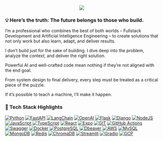 <h1 align=center>
  <img src="https://readme-typing-svg.herokuapp.com?font=Fira+Code&weight=500&pause=1000&color=306998&random=false&width=435&lines=Hi+there%2C+my+name+is+James+Lima+%F0%9F%91%8B">
</h1>

### 💡 Here’s the truth: The future belongs to those who build. 

I’m a professional who combines the best of both worlds – Fullstack Development and Artificial Intelligence Engineering – to create solutions that not only work but also learn, adapt, and deliver results. 

I don’t build just for the sake of building. I dive deep into the problem, analyze the context, and deliver the right solution. 

Powerful AI and well-crafted code mean nothing if they’re not aligned with the end goal. 

From system design to final delivery, every step must be treated as a critical piece of the puzzle. 

If it’s possible to teach a machine, I’ll make it happen.

### 🔧 Tech Stack Highlights
[![Python](https://img.shields.io/badge/-python-306998?logo=python&logoColor=white&style=for-the-badge&labelColor=101010)]()
[![FastAPI](https://img.shields.io/badge/-FastAPI-009688?logo=fastapi&logoColor=white&style=for-the-badge&labelColor=101010)]()
[![LangChain](https://img.shields.io/badge/-LangChain-000000?logo=openai&logoColor=white&style=for-the-badge&labelColor=101010)]()
[![OpenAI](https://img.shields.io/badge/-OpenAI-412991?logo=openai&logoColor=white&style=for-the-badge&labelColor=101010)]()
[![Flask](https://img.shields.io/badge/-flask-000000?logo=flask&logoColor=white&style=for-the-badge&labelColor=101010)]()
[![Django](https://img.shields.io/badge/-django-092E20?logo=django&logoColor=white&style=for-the-badge&labelColor=101010)]()
[![NodeJS](https://img.shields.io/badge/-nodedotjs-5FA04E?logo=nodedotjs&logoColor=white&style=for-the-badge&labelColor=101010)]()
[![JavaScript](https://img.shields.io/badge/-javascript-F7DF1E?logo=javascript&logoColor=white&style=for-the-badge&labelColor=101010)]() 
[![TypeScript](https://img.shields.io/badge/-typescript-3178C6?logo=typescript&logoColor=white&style=for-the-badge&labelColor=101010)]()
[![React](https://img.shields.io/badge/-react-7cc5d9?logo=react&logoColor=white&style=for-the-badge&labelColor=101010)]()
[![Expo](https://img.shields.io/badge/-expo-000020?logo=expo&logoColor=white&style=for-the-badge&labelColor=101010)]()
[![GIT](https://img.shields.io/badge/-git-F05032?logo=git&logoColor=white&style=for-the-badge&labelColor=101010)]()
[![GitHub Actions](https://img.shields.io/badge/-CI%2FCD-2088FF?logo=githubactions&logoColor=white&style=for-the-badge&labelColor=101010)]()
[![Swagger](https://img.shields.io/badge/-swagger-85EA2D?logo=swagger&logoColor=white&style=for-the-badge&labelColor=101010)]()
[![Docker](https://img.shields.io/badge/-docker-2496ED?logo=docker&logoColor=white&style=for-the-badge&labelColor=101010)]()
[![PostgreSQL](https://img.shields.io/badge/-postgresql-4169E1?logo=postgresql&logoColor=white&style=for-the-badge&labelColor=101010)]()
[![Dbeaver](https://img.shields.io/badge/-dbeaver-382923?logo=dbeaver&logoColor=white&style=for-the-badge&labelColor=101010)]()
[![AWS](https://img.shields.io/badge/-aws-232F3E?logo=amazonwebservices&logoColor=white&style=for-the-badge&labelColor=101010)]()
[![MySQL](https://img.shields.io/badge/-mysql-4479A1?logo=mysql&logoColor=white&style=for-the-badge&labelColor=101010)]()
[![MongoDB](https://img.shields.io/badge/-mongodb-47A248?logo=mongodb&logoColor=white&style=for-the-badge&labelColor=101010)]()
[![Redis](https://img.shields.io/badge/-redis-DC382D?logo=redis&logoColor=white&style=for-the-badge&labelColor=101010)]()
[![ChromaDB](https://img.shields.io/badge/-Chroma-FF6F61?logo=openai&logoColor=white&style=for-the-badge&labelColor=101010)]()
[![Streamlit](https://img.shields.io/badge/-streamlit-FF4B4B?logo=streamlit&logoColor=white&style=for-the-badge&labelColor=101010)]()
[![Gradio](https://img.shields.io/badge/-gradio-3B76F6?logo=python&logoColor=white&style=for-the-badge&labelColor=101010)]()
[![GCP](https://img.shields.io/badge/-GCP-4285F4?logo=googlecloud&logoColor=white&style=for-the-badge&labelColor=101010)]()
